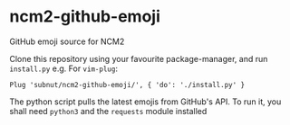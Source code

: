 # ncm2-github-emoji
GitHub emoji source for NCM2

Clone this repository using your favourite package-manager, and run `install.py`
e.g. For `vim-plug`:
```
Plug 'subnut/ncm2-github-emoji/', { 'do': './install.py' }
```
The python script pulls the latest emojis from GitHub's API. 
To run it, you shall need `python3` and the `requests` module installed
